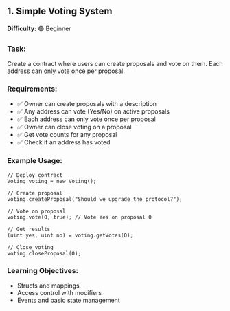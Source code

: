 ## 1. **Simple Voting System** 
**Difficulty:** 🟢 Beginner

### Task:
Create a contract where users can create proposals and vote on them. Each address can only vote once per proposal.

### Requirements:
- ✅ Owner can create proposals with a description
- ✅ Any address can vote (Yes/No) on active proposals
- ✅ Each address can only vote once per proposal
- ✅ Owner can close voting on a proposal
- ✅ Get vote counts for any proposal
- ✅ Check if an address has voted

### Example Usage:
```solidity
// Deploy contract
Voting voting = new Voting();

// Create proposal
voting.createProposal("Should we upgrade the protocol?");

// Vote on proposal
voting.vote(0, true); // Vote Yes on proposal 0

// Get results
(uint yes, uint no) = voting.getVotes(0);

// Close voting
voting.closeProposal(0);
```

### Learning Objectives:
- Structs and mappings
- Access control with modifiers
- Events and basic state management
